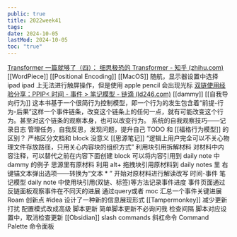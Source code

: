 ```yaml
---
public: true
title: 2022week41
tags:
date: 2024-10-05
lastMod: 2024-10-05
toc: "true"
---
```


[Transformer 一篇就够了（四）： 细思极恐的 Transformer - 知乎 (zhihu.com)](https://zhuanlan.zhihu.com/p/571746996)
[[WordPiece]]
[[Positional Encoding]]
[[MacOS]] 随航，显示器设置中选择 ipad
ipad 上无法进行触屏操作，但是使用  apple pencil 会出现光标
[双链使用经验分享：PPIP< 时间 - 事件 > 笔记模型 - 链滴 (ld246.com)](https://ld246.com/article/1665151931413) [[dammy]]
[[自我导向行为]]
这本书基于一个很简行为控制模型，即一个行为的发生包含着“前提-行为-后果”这样一个事件链条，改变这个链条上的任何一点，就有可能改变这个行为。甚至对这个链条的观察本身，也可以改变行为。
系统的自我观察技巧——记录日志
管理任务，自我反思，发现问题，提升自己
TODO 和 [[福格行为模型]] 的区别？
严格区分文档和 block 没意义
[[思源笔记]] “逻辑上用户完全可以不关心物理文件存放路径，只用关心内容块的组织方式”
利用块引用拆解材料
对材料中内容注释，可以替代之前在内容下面创建 block
可以将内容引用到 daily note 中
dammy 的例子
思源里有原材料
利用 alt+ 拖拽块引用原材料到 daily notes 里
右键锚文本弹出选项——转换为“文本 * ”
开始对原材料进行解读改写
时间-事件 笔记模型
daily note 中使用块引用(双链、标签)等方法记录事件进度
事件页面通过反链面板观察事件在不同天的进展
通过query或者 moc 汇总一个事件关键进展
Roam 创新点 #idea
设计了一种新的信息展现形式
[[Tampermonkey]] 减少更新打扰
配置模式改成高级
脚本更新
简单脚本更新不必询问我
检查间隔
脚本对应设置中，取消检查更新
[[Obsidian]]
slash commands 斜杠命令
Command Palette 命令面板
